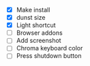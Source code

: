 - [x] Make install
- [x] dunst size
- [x] Light shortcut
- [ ] Browser addons
- [ ] Add screenshot
- [ ] Chroma keyboard color
- [ ] Press shutdown button
